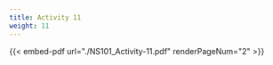 ```yaml
---
title: Activity 11
weight: 11
---
```



{{< embed-pdf url="./NS101_Activity-11.pdf" renderPageNum="2" >}}
